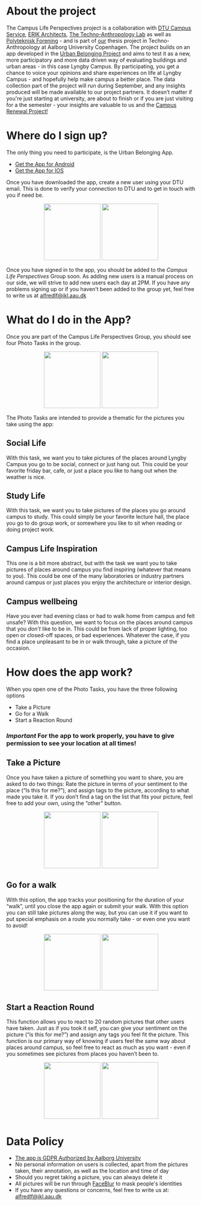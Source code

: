 # About the project
The Campus Life Perspectives project is a collaboration with [DTU Campus Service](https://www.dtu.dk/om-dtu/organisation/administration/campus_service), [ERIK Architects](https://www.erik.dk/), [The Techno-Anthropology Lab](https://www.tantlab.aau.dk/) as well as [Polyteknisk Forening](https://www.pf.dk/) - and is part of [our](link) thesis project in Techno-Anthropology at Aalborg University Copenhagen. The project builds on an app developed in the [Urban Belonging Project](https://urbanbelonging.com/en) and aims to test it as a new, more participatory and more data driven way of evaluating buildings and urban areas - in this case Lyngby Campus. By participating, you get a chance to voice your opinions and share experiences on life at Lyngby Campus - and hopefully help make campus a better place. The data collection part of the project will run during September, and any insights produced will be made available to our project partners. It doesn’t matter if you're just starting at university, are about to finish or if you are just visiting for a the semester - your insights are valuable to us and the [Campus Renewal Project!](https://campusudvikling.dtu.dk/)


# Where do I sign up?
The only thing you need to participate, is the Urban Belonging App.
- [Get the App for Android](https://play.google.com/store/apps/details?id=com.urbanbelonging.app)
- [Get the App for IOS](https://apps.apple.com/us/app/urban-belonging/id1573456017)


Once you have downloaded the app, create a new user using your DTU email. This is done to verify your connection to DTU and to get in touch with you if need be.

<p align="center">
  <img src="images/Welcome to Urban Belonging.jpg" width="150"> <img src="images/Create an account.jpg" width="150"> 
</p>

Once you have signed in to the app, you should be added to the *Campus Life Perspectives* Group soon. As adding new users is a manual process on our side, we will strive to add new users each day at 2PM. If you have any problems signing up or if you haven’t been added to the group yet, feel free to write us at alfredlf@ikl.aau.dk

# What do I do in the App?
Once you are part of the Campus Life Perspectives Group, you should see four Photo Tasks in the group. 

<p align="center">  
  <img src="images/Your Groups Test.jpg" width="150"> <img src="images/Photo Tasks Test.jpg" width="150"> 
</p>

The Photo Tasks are intended to provide a thematic for the pictures you take using the app:

## Social Life
With this task, we want you to take pictures of the places around Lyngby Campus you go to be social, connect or just hang out. This could be your favorite friday bar, cafe, or just a place you like to hang out when the weather is nice.

## Study Life
With this task, we want you to take pictures of the places you go around campus to study. This could simply be your favorite lecture hall, the place you go to do group work, or somewhere you like to sit when reading or doing project work.

## Campus Life Inspiration
This one is a bit more abstract, but with the task we want you to take pictures of places around campus you find inspiring (whatever that means to you). This could be one of the many laboratories or industry partners around campus or just places you enjoy the architecture or interior design.

## Campus wellbeing
Have you ever had evening class or had to walk home from campus and felt unsafe? With this question, we want to focus on the places around campus that you _don’t_ like to be in. This could be from lack of proper lighting, too open or closed-off spaces, or bad experiences. Whatever the case, if you find a place unpleasant to be in or walk through, take a picture of the occasion.

# How does the app work?
When you open one of the Photo Tasks, you have the three following options
- Take a Picture
- Go for a Walk
- Start a Reaction Round

### *Important* For the app to work properly, you have to give permission to see your location at all times!

## Take a Picture
Once you have taken a picture of something you want to share, you are asked to do two things: Rate the picture in terms of your sentiment to the place (“Is this for me?”), and assign tags to the picture, according to what made you take it. If you don’t find a tag on the list that fits your picture, feel free to add your own, using the “other” button.

<p align="center">
  <img src="images/Take a Picture UB Test 1.png" width="150"> <img src="images/Take a Picture Tags.jpg" width="150"> 
</p>

## Go for a walk
With this option, the app tracks your positioning for the duration of your “walk”, until you close the app again or submit your walk. With this option you can still take pictures along the way, but you can use it if you want to put special emphasis on a route you normally take - or even one you want to avoid!

<p align="center">
  <img src="images/Go for a Walk UB Test 1.png" width="150"> <img src="images/Go for a Walk UB Test 2.png" width="150"> 
</p>

## Start a Reaction Round
This function allows you to react to 20 random pictures that other users have taken. Just as if you took it self, you can give your sentiment on the picture (“is this for me?”) and assign any tags you feel fit the picture. This function is our primary way of knowing if users feel the same way about places around campus, so feel free to react as much as you want - even if you sometimes see pictures from places you haven’t been to.

<p align="center">
  <img src="images/Reaction UB Test 1.png" width="150"> <img src="images/Reaction Round UB Test 2.png" width="150"> 
</p>

# Data Policy
- [The app is GDPR Authorized by Aalborg University](https://urbanbelonging.com/da?page=5)
- No personal information on users is collected, apart from the pictures taken, their annotation, as well as the location and time of day
- Should you regret taking a picture, you can always delete it
- All pictures will be run through [FaceBlur](https://github.com/guendas/FaceBlur) to mask people's identities
- If you have any questions or concerns, feel free to write us at: alfredlf@ikl.aau.dk
